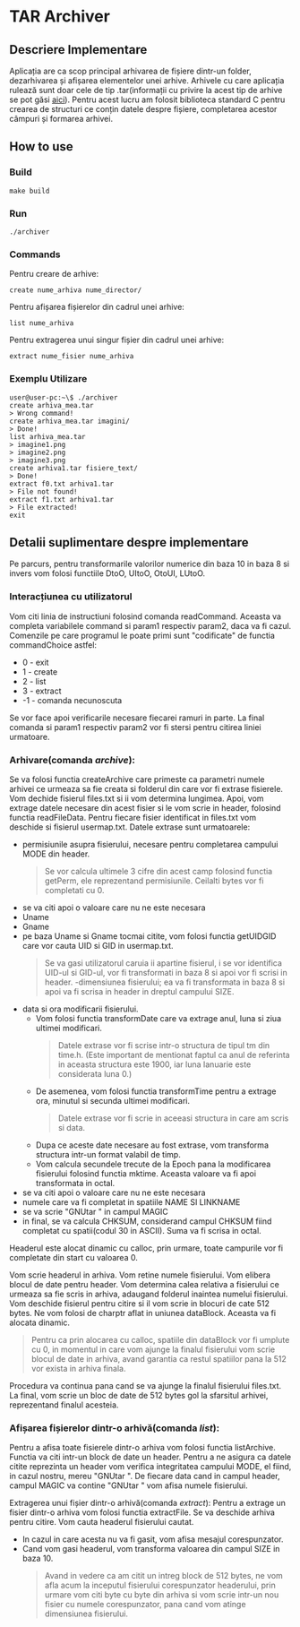 # TAR Archiver

## Descriere Implementare
Aplicația are ca scop principal arhivarea de fișiere dintr-un folder, dezarhivarea și afișarea elementelor unei arhive. Arhivele cu care aplicația rulează sunt doar cele de tip .tar(informații cu privire la acest tip de arhive se pot găsi [aici](https://www.fileformat.info/format/tar/corion.htm)). Pentru acest lucru am folosit biblioteca standard C pentru crearea de structuri ce conțin datele despre fișiere, completarea acestor câmpuri și formarea arhivei. 

## How to use
### Build
	make build

### Run
	./archiver

### Commands
Pentru creare de arhive:
	
	create nume_arhiva nume_director/

Pentru afișarea fișierelor din cadrul unei arhive:

	list nume_arhiva

Pentru extragerea unui singur fișier din cadrul unei arhive:

	extract nume_fisier nume_arhiva


### Exemplu Utilizare
	user@user-pc:~\$ ./archiver
	create arhiva_mea.tar
	> Wrong command!
	create arhiva_mea.tar imagini/
	> Done!
	list arhiva_mea.tar
	> imagine1.png
	> imagine2.png
	> imagine3.png
	create arhiva1.tar fisiere_text/
	> Done!
	extract f0.txt arhiva1.tar
	> File not found!
	extract f1.txt arhiva1.tar
	> File extracted!
	exit

## Detalii suplimentare despre implementare
Pe parcurs, pentru transformarile valorilor numerice din baza 10 in baza 8 si invers vom folosi functiile DtoO, UItoO, OtoUI, LUtoO.

### Interacțiunea cu utilizatorul
Vom citi linia de instructiuni folosind comanda readCommand. 
Aceasta va completa variabilele command si param1 respectiv param2, daca va fi cazul.
Comenzile pe care programul le poate primi sunt "codificate" de functia commandChoice astfel:
- 0 - exit
- 1 - create
- 2 - list
- 3 - extract
- -1 - comanda necunoscuta

Se vor face apoi verificarile necesare fiecarei ramuri in parte.
La final comanda si param1 respectiv param2 vor fi stersi pentru citirea liniei urmatoare.


### Arhivare(comanda *archive*):
Se va folosi functia createArchive care primeste ca parametri numele arhivei ce urmeaza sa fie creata si folderul din care vor fi extrase fisierele.
Vom dechide fisierul files.txt si ii vom determina lungimea.
Apoi, vom extrage datele necesare din acest fisier si le vom scrie in header, folosind functia readFileData.
Pentru fiecare fisier identificat in files.txt vom deschide si fisierul usermap.txt.
Datele extrase sunt urmatoarele:
- permisiunile asupra fisierului, necesare pentru completarea campului MODE din header.
	> Se vor calcula ultimele 3 cifre din acest camp folosind functia getPerm, ele reprezentand  permisiunile.
	> Ceilalti bytes vor fi completati cu 0.
- se va citi apoi o valoare care nu ne este necesara
- Uname
-  Gname
- pe baza Uname si Gname tocmai citite, vom folosi functia getUIDGID care vor cauta UID si GID in usermap.txt.
	> Se va gasi utilizatorul caruia ii apartine fisierul, i se vor identifica UID-ul si GID-ul, vor fi transformati in baza 8 si apoi vor fi scrisi in header.
-dimensiunea fisierului; ea va fi transformata in baza 8 si apoi va fi scrisa in header in dreptul campului SIZE.
- data si ora modificarii fisierului.
	- Vom folosi functia transformDate care va extrage anul, luna si ziua ultimei modificari.
		> Datele extrase vor fi scrise intr-o structura de tipul tm din time.h.
		(Este important de mentionat faptul ca anul de referinta in aceasta structura este 1900, iar luna Ianuarie este considerata luna 0.)
	- De asemenea, vom folosi functia transformTime pentru a extrage ora, minutul si secunda ultimei modificari.
		> Datele extrase vor fi scrie in aceeasi structura in care am scris si data.
	- Dupa ce aceste date necesare au fost extrase, vom transforma structura intr-un format valabil de timp.
	- Vom calcula secundele trecute de la Epoch pana la modificarea fisierului folosind functia mktime. Aceasta valoare va fi apoi transformata in octal.
- se va citi apoi o valoare care nu ne este necesara
- numele care va fi completat in spatiile NAME SI LINKNAME
- se va scrie "GNUtar " in campul MAGIC
- in final, se va calcula CHKSUM, considerand campul CHKSUM fiind completat cu spatii(codul 30 in ASCII). Suma va fi scrisa in octal.

Headerul este alocat dinamic cu calloc, prin urmare, toate campurile vor fi completate din start cu valoarea 0.

Vom scrie headerul in arhiva. Vom retine numele fisierului. Vom elibera blocul de date pentru header.
Vom determina calea relativa a fisierului ce urmeaza sa fie scris in arhiva, adaugand folderul inaintea numelui fisierului.
Vom deschide fisierul pentru citire si il vom scrie in blocuri de cate 512 bytes. Ne vom folosi de charptr aflat in uniunea dataBlock. Aceasta va fi alocata dinamic.
> Pentru ca prin alocarea cu calloc, spatiile din dataBlock vor fi umplute cu 0, in momentul in care vom ajunge la finalul fisierului vom scrie blocul de date in arhiva, avand garantia ca restul spatiilor pana la 512 vor exista in arhiva finala.

Procedura va continua pana cand se va ajunge la finalul fisierului files.txt.
La final, vom scrie un bloc de date de 512 bytes gol la sfarsitul arhivei, reprezentand finalul acesteia.


### Afișarea fișierelor dintr-o arhivă(comanda *list*):
Pentru a afisa toate fisierele dintr-o arhiva vom folosi functia listArchive.
Functia va citi intr-un block de date un header. Pentru a ne asigura ca datele citite reprezinta un header vom verifica integritatea campului MODE, el fiind, in cazul nostru, mereu "GNUtar ".
De fiecare data cand in campul header, campul MAGIC va contine "GNUtar " vom afisa numele fisierului.


Extragerea unui fișier dintr-o arhivă(comanda *extract*):
Pentru a extrage un fisier dintr-o arhiva vom folosi functia extractFile.
Se va deschide arhiva pentru citire.
Vom cauta headerul fisierului cautat.
- In cazul in care acesta nu va fi gasit, vom afisa mesajul corespunzator.
- Cand vom gasi headerul, vom transforma valoarea din campul SIZE in baza 10.
	>Avand in vedere ca am citit un intreg block de 512 bytes, ne vom afla acum la inceputul fisierului corespunzator headerului, prin urmare vom citi byte cu byte din arhiva si vom scrie intr-un nou fisier cu numele corespunzator, pana cand vom atinge dimensiunea fisierului.
